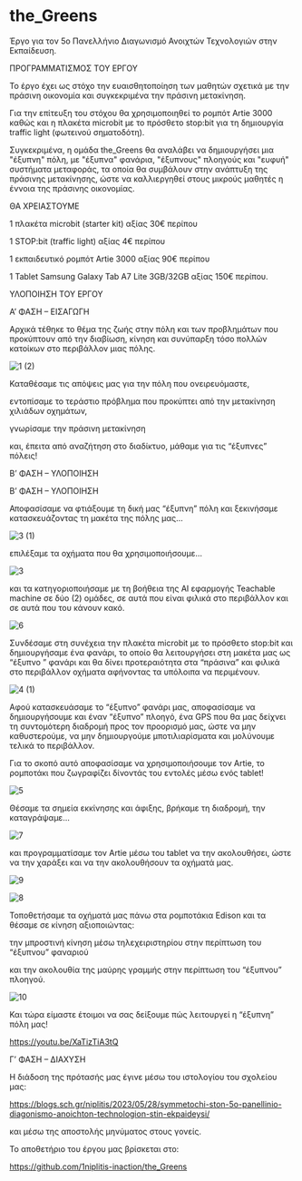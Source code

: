 # the_Greens

Έργο για τον 5ο Πανελλήνιο Διαγωνισμό Ανοιχτών Τεχνολογιών στην Εκπαίδευση.

ΠΡΟΓΡΑΜΜΑΤΙΣΜΟΣ ΤΟΥ ΕΡΓΟΥ

Το έργο έχει ως στόχο την ευαισθητοποίηση των μαθητών σχετικά με την πράσινη οικονομία και συγκεκριμένα την πράσινη μετακίνηση.

Για την επίτευξη του στόχου θα χρησιμοποιηθεί το ρομπότ Artie 3000 καθώς και η πλακέτα microbit με το πρόσθετο stop:bit για τη δημιουργία traffic light (φωτεινού σηματοδότη).

Συγκεκριμένα, η ομάδα the_Greens θα αναλάβει να δημιουργήσει μια "έξυπνη" πόλη, με "έξυπνα" φανάρια, "έξυπνους" πλοηγούς και "ευφυή" συστήματα μεταφοράς, τα οποία θα συμβάλουν στην ανάπτυξη της πράσινης μετακίνησης, ώστε να καλλιεργηθεί στους μικρούς μαθητές η έννοια της πράσινης οικονομίας. 

ΘΑ ΧΡΕΙΑΣΤΟΥΜΕ

1 πλακέτα microbit (starter kit) αξίας 30€ περίπου

1 STOP:bit (traffic light) αξίας 4€ περίπου

1 εκπαιδευτικό ρομπότ Artie 3000 αξίας 90€ περίπου

1 Tablet Samsung Galaxy Tab A7 Lite 3GB/32GB αξίας 150€ περίπου.


ΥΛΟΠΟΙΗΣΗ ΤΟΥ ΕΡΓΟΥ

Α’ ΦΑΣΗ – ΕΙΣΑΓΩΓΗ

Αρχικά τέθηκε το θέμα της ζωής στην πόλη και των προβλημάτων που προκύπτουν από την διαβίωση, κίνηση και συνύπαρξη τόσο πολλών  κατοίκων στο περιβάλλον μιας πόλης.

![1 (2)](https://github.com/1niplitis-inaction/the_Greens/assets/79393874/b5dbc30a-0949-461d-87d0-4e673697418d)

Καταθέσαμε τις απόψεις μας για την πόλη που ονειρευόμαστε,

εντοπίσαμε το τεράστιο πρόβλημα που προκύπτει από την μετακίνηση χιλιάδων οχημάτων,

γνωρίσαμε την πράσινη μετακίνηση

και, έπειτα από αναζήτηση στο διαδίκτυο, μάθαμε για τις “έξυπνες” πόλεις!


Β’ ΦΑΣΗ – ΥΛΟΠΟΙΗΣΗ

Β’ ΦΑΣΗ – ΥΛΟΠΟΙΗΣΗ

Αποφασίσαμε να φτιάξουμε τη δική μας “έξυπνη” πόλη και ξεκινήσαμε κατασκευάζοντας τη μακέτα της πόλης μας…

![3 (1)](https://github.com/1niplitis-inaction/the_Greens/assets/79393874/c5d5e1ce-31ec-4490-b89e-ec97122907b7)

επιλέξαμε τα οχήματα που θα χρησιμοποιήσουμε…

![3](https://github.com/1niplitis-inaction/the_Greens/assets/79393874/38a86db5-b9d8-4d69-9dde-e526307ece4b)

και τα κατηγοριοποιήσαμε με τη βοήθεια της AI εφαρμογής Teachable machine σε δύο (2) ομάδες, σε αυτά που είναι φιλικά στο περιβάλλον και σε αυτά που του κάνουν κακό.

![6](https://github.com/1niplitis-inaction/the_Greens/assets/79393874/d4bb0f31-e366-4854-b2c0-56758a86bb3f)

Συνδέσαμε στη συνέχεια την πλακέτα microbit με το πρόσθετο stop:bit και δημιουργήσαμε ένα φανάρι, το οποίο θα λειτουργήσει στη μακέτα μας ως “έξυπνο ” φανάρι και θα δίνει προτεραιότητα στα “πράσινα” και φιλικά στο περιβάλλον οχήματα αφήνοντας τα υπόλοιπα να περιμένουν.

![4 (1)](https://github.com/1niplitis-inaction/the_Greens/assets/79393874/539c5509-4d47-4675-8d24-4941e7d1159c)

Αφού κατασκευάσαμε το “έξυπνο” φανάρι μας, αποφασίσαμε να δημιουργήσουμε και έναν “έξυπνο” πλοηγό, ένα GPS που θα μας δείχνει τη συντομότερη διαδρομή προς τον προορισμό μας, ώστε να μην καθυστερούμε, να μην δημιουργούμε μποτιλιαρίσματα και μολύνουμε τελικά το περιβάλλον.

Για το σκοπό αυτό αποφασίσαμε να χρησιμοποιήσουμε τον Artie, το ρομποτάκι που ζωγραφίζει δίνοντάς του εντολές μέσω ενός tablet!

![5](https://github.com/1niplitis-inaction/the_Greens/assets/79393874/f19eccd6-985c-43ae-b72b-99bcee6d2a8b)

Θέσαμε τα σημεία εκκίνησης και άφιξης, βρήκαμε τη διαδρομή, την καταγράψαμε…

![7](https://github.com/1niplitis-inaction/the_Greens/assets/79393874/48e21076-6f64-4d52-9919-6159446d3796)

και προγραμματίσαμε τον Artie μέσω του tablet να την ακολουθήσει, ώστε να την χαράξει και να την ακολουθήσουν τα οχήματά μας.

![9](https://github.com/1niplitis-inaction/the_Greens/assets/79393874/0d5939b4-0aac-4c66-bb89-08dffbc8b0ee)

![8](https://github.com/1niplitis-inaction/the_Greens/assets/79393874/83f035eb-baa1-4d8b-96fb-7caaf783aaf5)

Τοποθετήσαμε τα οχήματά μας πάνω στα ρομποτάκια Edison και τα θέσαμε σε κίνηση αξιοποιώντας:

την μπροστινή κίνηση μέσω τηλεχειριστηρίου στην περίπτωση του “έξυπνου” φαναριού

και την ακολουθία της μαύρης γραμμής στην περίπτωση του “έξυπνου” πλοηγού.

![10](https://github.com/1niplitis-inaction/the_Greens/assets/79393874/74714dea-468a-4776-9ed7-4b7644f443c7)

Και τώρα είμαστε έτοιμοι να σας δείξουμε πώς λειτουργεί η “έξυπνη” πόλη μας!

https://youtu.be/XaTizTiA3tQ

Γ’ ΦΑΣΗ – ΔΙΑΧΥΣΗ

Η διάδοση της πρότασής μας έγινε μέσω του ιστολογίου του σχολείου μας:

https://blogs.sch.gr/niplitis/2023/05/28/symmetochi-ston-5o-panellinio-diagonismo-anoichton-technologion-stin-ekpaideysi/

και μέσω της αποστολής μηνύματος στους γονείς.

Το αποθετήριο του έργου μας βρίσκεται στο:

https://github.com/1niplitis-inaction/the_Greens



